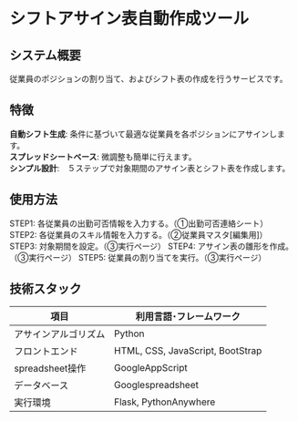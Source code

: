 # シフトアサイン表自動作成ツール

## システム概要
従業員のポジションの割り当て、およびシフト表の作成を行うサービスです。


## 特徴

**自動シフト生成**: 条件に基づいて最適な従業員を各ポジションにアサインします。<br>
**スプレッドシートベース**: 微調整も簡単に行えます。<br>
**シンプル設計**:　５ステップで対象期間のアサイン表とシフト表を作成します。

## 使用方法

STEP1: 各従業員の出勤可否情報を入力する。（①出勤可否連絡シート）
STEP2: 各従業員のスキル情報を入力する。（②従業員マスタ[編集用]）
STEP3: 対象期間を設定。（③実行ページ）
STEP4: アサイン表の雛形を作成。（③実行ページ）
STEP5: 従業員の割り当てを実行。（③実行ページ）


## 技術スタック

| 項目 | 利用言語･フレームワーク |
| ---- | ---- |
| アサインアルゴリズム | Python |
| フロントエンド | HTML, CSS, JavaScript, BootStrap |
| spreadsheet操作 | GoogleAppScript |
| データベース | Googlespreadsheet |
| 実行環境 | Flask, PythonAnywhere |
